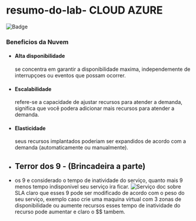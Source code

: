 # resumo-do-lab- CLOUD AZURE
![Badge](https://img.icons8.com/?size=100&id=81727&format=png&color=000000)
### Beneficios da Nuvem 
- #### Alta disponibilidade
  se concentra em garantir a disponibilidade maxima, independemente de interrupçoes ou eventos que possam ocorrer.

- #### Escalabilidade
  refere-se a capacidade de ajustar recursos para atender a demanda, significa que você podera adicionar mais recursos para atender a demanda.

- #### Elasticidade
  seus recursos implantados poderiam ser expandidos de acordo com a demanda (automaticamente ou manualmente).


- ## Terror dos 9 - (Brincadeira a parte)
- os 9 e considerado o tempo de inatividade do serviço, quanto mais 9 menos tempo indisponivel seu serviço ira ficar. ![Serviço](https://www.microsoft.com/licensing/docs/view/Service-Level-Agreements-SLA-for-Online-Services?lang=1) doc sobre SLA
claro que esses 9 pode ser modificado de acordo com o peso do seu serviço, exemplo caso crie uma maquina virtual com 3 zonas de disponibilidade ou aumente recursos
esses tempo de inatividade do recurso pode aumentar e claro o $$ tambem.
